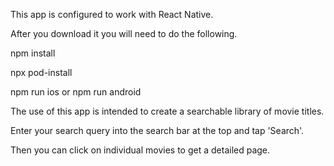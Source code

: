 This app is configured to work with React Native.

After you download it you will need to do the following.

npm install

npx pod-install

npm run ios
or
npm run android

The use of this app is intended to create a searchable library of movie titles.

Enter your search query into the search bar at the top and tap 'Search'.

Then you can click on individual movies to get a detailed page.

